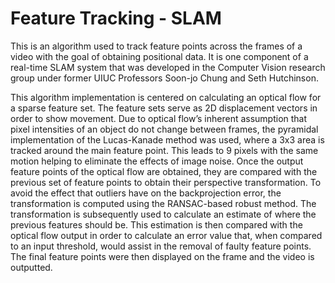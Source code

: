 # Feature Tracking - SLAM

This is an algorithm used to track feature points across the frames of a video with the goal of obtaining positional data. It is one component of a real-time SLAM system that was developed in the Computer Vision research group under former UIUC Professors Soon-jo Chung and Seth Hutchinson. 

This algorithm implementation is centered on calculating an optical flow for a sparse feature set. The feature sets serve as 2D displacement vectors in order
to show movement. Due to optical flow’s inherent assumption that pixel intensities of an object do not change between frames, the pyramidal implementation of the Lucas-Kanade
method was used, where a 3x3 area is tracked around the main feature point. This leads to 9 pixels with the same motion helping to eliminate the effects of image noise. Once the output feature points of the optical flow are obtained, they are compared with the previous set of feature points to obtain their perspective transformation. To avoid the effect that outliers have on the backprojection error, the transformation is computed using the RANSAC-based robust method. The transformation is subsequently used to calculate an estimate of where the previous features should be. This estimation is then compared with the optical flow output in order to calculate an error value that, when compared to an input threshold, would assist in the removal of faulty feature points. The final feature points were then displayed on the frame and the video is outputted.
